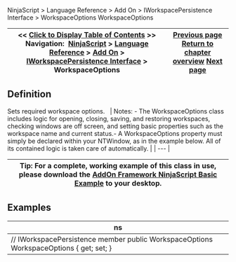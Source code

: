 ﻿
NinjaScript \> Language Reference \> Add On \> IWorkspacePersistence Interface \> WorkspaceOptions
WorkspaceOptions

| \<\< [Click to Display Table of Contents](workspaceoptions.md) \>\> **Navigation:**     [NinjaScript](ninjascript-1.md) \> [Language Reference](language_reference_wip-1.md) \> [Add On](add_on-1.md) \> [IWorkspacePersistence Interface](iworkspacepersistence_interface-1.md) \> WorkspaceOptions | [Previous page](iworkspacepersistence_save-1.md) [Return to chapter overview](iworkspacepersistence_interface-1.md) [Next page](nttabpage_class-1.md) |
| --- | --- |

## Definition
Sets required workspace options. 
 
| Notes:  - The WorkspaceOptions class includes logic for opening, closing, saving, and restoring workspaces, checking windows are off screen, and setting basic properties such as the workspace name and current status.- A WorkspaceOptions property must simply be declared within your NTWindow, as in the example below. All of its contained logic is taken care of automatically. |
| --- |

| Tip: For a complete, working example of this class in use, please download the [AddOn Framework NinjaScript Basic Example](http://ninjatrader.com/support/helpGuides/AddOn_Framework_NinjaScript_Basic.zip) to your desktop. |
| --- |

## Examples
| ns |
| --- |
| // IWorkspacePersistence member public WorkspaceOptions WorkspaceOptions { get; set; } |

